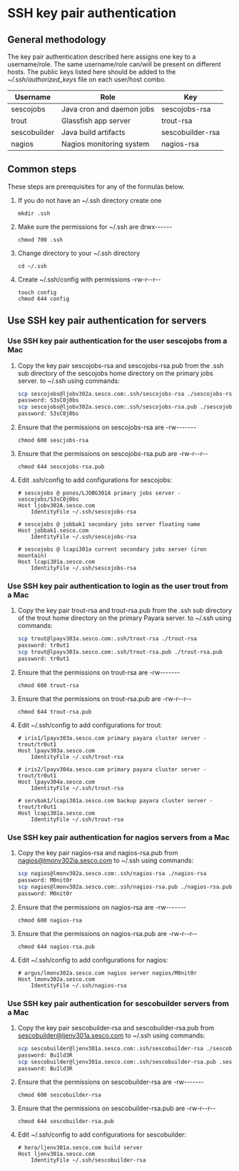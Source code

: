# SSH key pair authentication

## General methodology
The key pair authentication described here assigns one key to a
username/role. The same username/role can/will be present on different hosts.
The public keys listed here should be added to the *~/.ssh/authorized_keys*
file on each user/host combo.

Username     | Role                      | Key              |
--------     | ----                      | ---              |
sescojobs    | Java cron and daemon jobs | sescojobs-rsa    |
trout        | Glassfish app server      | trout-rsa        |
sescobuilder | Java build artifacts      | sescobuilder-rsa |
nagios       | Nagios monitoring system  | nagios-rsa       |

## Common steps
These steps are prerequisites for any of the formulas below.

1. If you do not have an ~/.ssh directory create one
   ```
   mkdir .ssh
   ```
2. Make sure the permissions for ~/.ssh are drwx------
   ```
   chmod 700 .ssh
   ```
3. Change directory to your ~/.ssh directory
   ```
   cd ~/.ssh
   ```
4. Create ~/.ssh/config with permissions -rw-r--r--
   ```
   touch config
   chmod 644 config
   ```
## Use SSH key pair authentication for servers

### Use SSH key pair authentication for the user __sescojobs__ from a Mac
1. Copy the key pair sescojobs-rsa and sescojobs-rsa.pub from the .ssh sub directory of the sescojobs home directory on the primary jobs server.
   to ~/.ssh using commands:
   ```bash
   scp sescojobs@ljobv302a.sesco.com:.ssh/sescojobs-rsa ./sescojobs-rsa
   password: S3sC0j0bs
   scp sescojobs@ljobv302a.sesco.com:.ssh/sescojobs-rsa.pub ./sescojobs-rsa.pub
   password: S3sC0j0bs
   
   ```
2. Ensure that the permissions on sescojobs-rsa are -rw-------
   ```
   chmod 600 sescjobs-rsa
   ```
3. Ensure that the permissions on sescojobs-rsa.pub are -rw-r--r--
   ```
   chmod 644 sescojobs-rsa.pub
   ```
4. Edit .ssh/config to add configurations for sescojobs: 
   ```
   # sescojobs @ ponos/LJOBG301A primary jobs server - sescojobs/S3sC0j0bs
   Host ljobv302A.sesco.com
       IdentityFile ~/.ssh/sescojobs-rsa
    
   # sescojobs @ jobbak1 secondary jobs server floating name
   Host jobbak1.sesco.com
       IdentityFile ~/.ssh/sescojobs-rsa

   # sescojobs @ lcapi301a current secondary jobs server (iron mountain)
   Host lcapi301a.sesco.com
       IdentityFile ~/.ssh/sescojobs-rsa
   ```

### Use SSH key pair authentication to login as the user __trout__ from a Mac
1. Copy the key pair trout-rsa and trout-rsa.pub from the .ssh sub directory of the trout home directory on the primary Payara server.
   to ~/.ssh using commands:
   ```bash
   scp trout@lpayv303a.sesco.com:.ssh/trout-rsa ./trout-rsa
   password: tr0ut1
   scp trout@lpayv303a.sesco.com:.ssh/trout-rsa.pub ./trout-rsa.pub
   password: tr0ut1
   ```
2. Ensure that the permissions on trout-rsa are -rw-------
   ```
   chmod 600 trout-rsa
   ```
3. Ensure that the permissions on trout-rsa.pub are -rw-r--r--
   ```
   chmod 644 trout-rsa.pub
   ```
4. Edit ~/.ssh/config to add configurations for trout:
   ```
   # iris1/lpayv303a.sesco.com primary payara cluster server - trout/tr0ut1
   Host lpayv303a.sesco.com
       IdentityFile ~/.ssh/trout-rsa

   # iris2/lpayv304a.sesco.com primary payara cluster server - trout/tr0ut1
   Host lpayv304a.sesco.com
       IdentityFile ~/.ssh/trout-rsa

   # servbak1/lcapi301a.sesco.com backup payara cluster server - trout/tr0ut1
   Host lcapi301a.sesco.com
       IdentityFile ~/.ssh/trout-rsa
   ```

### Use SSH key pair authentication for nagios servers from a Mac
1. Copy the key pair nagios-rsa and nagios-rsa.pub from nagios@lmonv302ia.sesco.com
   to ~/.ssh using commands:
   ```bash
   scp nagios@lmonv302a.sesco.com:.ssh/nagios-rsa ./nagios-rsa
   password: M0nit0r
   scp nagios@lmonv302a.sesco.com:.ssh/nagios-rsa.pub ./nagios-rsa.pub
   password: M0nit0r
   ```
2. Ensure that the permissions on nagios-rsa are -rw-------
   ```
   chmod 600 nagios-rsa
   ```
3. Ensure that the permissions on nagios-rsa.pub are -rw-r--r--
   ```
   chmod 644 nagios-rsa.pub
   ```
4. Edit ~/.ssh/config to add configurations for nagios:
   ```
   # argus/lmonv302a.sesco.com nagios server nagios/M0nit0r
   Host lmonv302a.sesco.com
       IdentityFile ~/.ssh/nagios-rsa
   ```

### Use SSH key pair authentication for sescobuilder servers from a Mac
1. Copy the key pair sescobuilder-rsa and sescobuilder-rsa.pub from sescobuilder@ljenv301a.sesco.com
   to ~/.ssh using commands:
   ```bash
   scp sescobuilder@ljenv301a.sesco.com:.ssh/sescobuilder-rsa ./sescobuilder-rsa
   password: Bu1ld3R
   scp sescobuilder@ljenv301a.sesco.com:.ssh/sescobuilder-rsa.pub .sescobuilder-rsa.pub
   password: Bu1ld3R
   ```
2. Ensure that the permissions on sescobuilder-rsa are -rw-------
   ```
   chmod 600 sescobuilder-rsa
   ```
3. Ensure that the permissions on sescobuilder-rsa.pub are -rw-r--r--
   ```
   chmod 644 sescobuilder-rsa.pub
   ```
4. Edit ~/.ssh/config to add configurations for sescobuilder:
   ```
   # hera/ljenv301a.sesco.com build server
   Host ljenv301a.sesco.com
       IdentityFile ~/.ssh/sescobuilder-rsa
   ```
